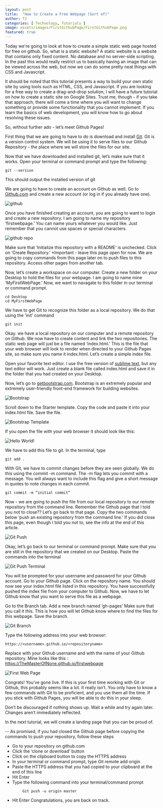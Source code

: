 ```yaml
---
layout: post
title:  "How to Create a Free Webpage (Sort of)"
author: TJ
categories: [ Technology, Tutorials ]
image: assets/images/FirstGithubPage/FirstGithubPage.png
featured: true
---
```


Today we're going to look at how to create a simple static web page hosted for free on github.  So, what is a static website? A static website is a website that contains only fixed content. No database and no server-side scripting. In the past this would really restrict us to basically having an image that can be viewed across the web, but now we can do some pretty neat things with CSS and Javascript.

It should be noted that this tutorial presents a way to build your own static site by using tools such as HTML, CSS, and Javascript. If you are looking for a free way to create a drag-and-drop solution, I will have a future tutorial on how to create a static site on Google Sites. Trust me, though - if you take that approach, there will come a time where you will want to change something or provide some functionality that you cannot implement. If you learn the basics of web development, you will know how to go about resolving these issues.

So, without further ado - let’s meet Github Pages! 

First thing that we are going to have to do is download and install <a href="https://git-scm.com/downloads" target="_blank">Git</a>. Git is a version control system. We will be using it to serve files to our Github Repository - the place where we will store the files for our site.

Now that we have downloaded and installed git, let’s make sure that it works. Open your terminal or command prompt and type the following:

~~~
git --version
~~~

This should output the installed version of git

We are going to have to create an account on Github as well. Go to <a href="https://github.com" target="_blank">Github.com</a> and create a new account (or log in if you already have one).

![github](//assets/images/FirstGithubPage/github.png "github.masterofnone")

Once you have finished creating an account, you are going to want to login and create a new repository. I am going to name my repository ‘firstwebpage.’ You can name yours whatever you would like. Just remember that you cannot use spaces or special characters. 

![github repo](//assets/images/FirstGithubPage/FirstPageRepo.png "github.masterofnone")

Make sure that ‘Initialize this repository with a README’ is unchecked. Click on ‘Create Repository.’ *Important - leave this page open for now. We are going to copy commands from this page later on to push files to this repository. Access other pages from another tab.

Now, let’s create a workspace on our computer. Create a new folder on your Desktop to hold the files for your webpage. I am going to name mine ‘MyFirstWebPage.’ Now, we want to navagate to this folder in our terminal or command prompt. 

~~~
cd Desktop
cd MyFirstWebPage
~~~

We have to get Git to recognize this folder as a local repository. We do that using the ‘init’ command

~~~
git init
~~~

Okay. we have a local repository on our computer and a remote repository on Github. We now have to create content and link the two repositories. The static web page will just be a file named ‘index.html.’ This is the file that your web browser will look to render when directed to your Github Pages site, so make sure you name it index.html. Let’s create a simple index file. 

Open your favorite text editor. I use the free version of <a href="https://www.sublimetext.com/" target="_blank">sublime text</a>, but any text editor will work. Just create a blank file called index.html and save it in the folder that you had created on your Desktop. 

Now, let’s go to <a href="https://getbootstrap.com" target="_blank">getbootstrap.com</a>. Bootstrap is an extremely popular and extremely user-friendly front-end framework for building websites. 

![Bootstrap](//assets/images/FirstGithubPage/BootstrapStarterTemplate.png "Bootstrap")

Scroll down to the Starter template. Copy the code and paste it into your index.html file. Save the file.

![Bootstrap Template](//assets/images/FirstGithubPage/index.png "Bootstrap Template")

If you open the file with your web browser it should look like this:

![Hello World!](//assets/images/FirstGithubPage/helloworld.png "Hello, World")

We have to add this file to git. In the terminal, type

~~~
git add .
~~~

With Git, we have to commit changes before they are seen globally. We do this using the commit -m command. The -m flag lets you commit with a message. You will always want to include this flag and give a short message in quotes to note changes in each commit.

~~~
git commit -m “initial commit”
~~~

Now - we are going to push the file from our local repository to our remote repository from the command line. Remember the Github page that I told you not to close?? Let’s go back to that page. Copy the two commands below ‘push an existing repository from the command line.’ If you did close this page, even though I told you not to, see the info at the end of this article.

![Git Push](//assets/images/FirstGithubPage/push.png "Git Push")

Okay, let’s go back to our terminal or command prompt. Make sure that you are still in the repository that we created on our Desktop. Paste the commands into the terminal

![Git Push Terminal](//assets/images/FirstGithubPage/pushterm.png "Git Push Terminal")

You will be prompted for your username and password for your Github account.
Go to your Github page. Click on the repository name. You should now see your index.html file listed in this repository. You have successfully pushed the index file from your computer to Github. Now, we have to let Github know that you want to serve this file as a webpage.

Go to the Branch tab. Add a new branch named ‘gh-pages’ Make sure that you call it this. This is how you will let Github know where to find the files for this webpage. Save the branch.

![Git Branch](//assets/images/FirstGithubPage/branch.png "Git Branch")

Type the following address into your web browser:

~~~
https://<username>.github.io/<repositoryname>
~~~

Replace <username> with your Github username and <repositoryname> with the name of your Github repository.
Mine looks like this :
https://TheMasterOfNone.github.io/firstwebpage

![First Web Page](//assets/images/FirstGithubPage/helloworld.png "First Web Page")

Congrats! You’ve gone live. If this is your first time working with Git or Github, this probably seems like a lot. It really isn’t. You only have to know a few commands with Git to be proficient, and you use them all the time. If you stick with Github Pages, you will be able to do this in your sleep.

Don’t be discouraged if nothing shows up. Wait a while and try again later. Changes aren’t immediately reflected.

In the next tutorial, we will create a landing page that you can be proud of.

-- As promised, if you had closed the Github page before copying the commands to push your repository, follow these steps
 - Go to your repository on github.com
- Click the ‘clone or download’ button
- Click on the clipboard button to copy the HTTPS address
- In your terminal or command prompt, type
		Git remote add origin 
- Paste the HTTPS address that you had copied to your clipboard at the end of this line
- Hit Enter
- Type the following command into your terminal/command prompt
~~~
		Git push -u origin master
~~~
- Hit Enter
Congratulations, you are back on track.
